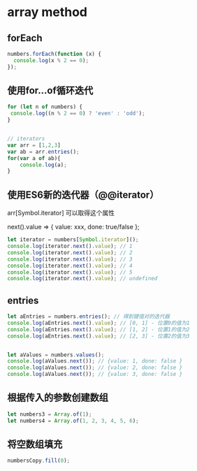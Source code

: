 # array method

## forEach
```js
numbers.forEach(function (x) {
  console.log(x % 2 == 0);
}); 
```

## 使用for...of循环迭代
```js
for (let n of numbers) {
 console.log((n % 2 == 0) ? 'even' : 'odd');
}


// iterators
var arr = [1,2,3]
var ab = arr.entries();
for(var a of ab){
    console.log(a);
}
```

## 使用ES6新的迭代器（@@iterator）
arr[Symbol.iterator] 可以取得这个属性
<!-- 实际的结构 -->
next().value => { value: xxx, done: true/false };

```js
let iterator = numbers[Symbol.iterator]();
console.log(iterator.next().value); // 1
console.log(iterator.next().value); // 2
console.log(iterator.next().value); // 3
console.log(iterator.next().value); // 4
console.log(iterator.next().value); // 5 
console.log(iterator.next().value); // undefined 
```

## entries
```js
let aEntries = numbers.entries(); // 得到键值对的迭代器
console.log(aEntries.next().value); // [0, 1] - 位置0的值为1
console.log(aEntries.next().value); // [1, 2] - 位置1的值为2
console.log(aEntries.next().value); // [2, 3] - 位置2的值为3


let aValues = numbers.values();
console.log(aValues.next()); // {value: 1, done: false }
console.log(aValues.next()); // {value: 2, done: false }
console.log(aValues.next()); // {value: 3, done: false } 
```

## 根据传入的参数创建数组
```js
let numbers3 = Array.of(1);
let numbers4 = Array.of(1, 2, 3, 4, 5, 6); 
```

## 将空数组填充
```js
numbersCopy.fill(0); 
```
